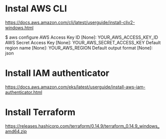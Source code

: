 # Instal AWS CLI

https://docs.aws.amazon.com/cli/latest/userguide/install-cliv2-windows.html

$ aws configure
AWS Access Key ID [None]: YOUR_AWS_ACCESS_KEY_ID
AWS Secret Access Key [None]: YOUR_AWS_SECRET_ACCESS_KEY
Default region name [None]: YOUR_AWS_REGION
Default output format [None]: json

# Install IAM authenticator

https://docs.aws.amazon.com/eks/latest/userguide/install-aws-iam-authenticator.html

# Install Terraform

https://releases.hashicorp.com/terraform/0.14.9/terraform_0.14.9_windows_amd64.zip